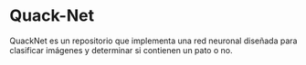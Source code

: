 # Quack-Net
QuackNet es un repositorio que implementa una red neuronal diseñada para clasificar imágenes y determinar si contienen un pato o no.
